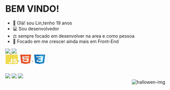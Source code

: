
  # BEM VINDO!
- 👋 Olá! sou Lin,tenho 19 anos
- 💻 Sou desenvolvedor  
- ⚖️ sempre focado em desenvolver na area e como pessoa
- 🌱 Focado em me crescer ainda mais em Front-End



<div>
  <a href="https://github.com/JhemersonLincon/JhemersonLincon">
  <img height="180em" src="https://github-readme-stats.vercel.app/api?username=JhemersonLincon&show_icons=true&theme=chartreuse-dark&include_all_commits=true&count_private=true"/>
  <img height="180em" src="https://github-readme-stats.vercel.app/api/top-langs/?username=JhemersonLincon&layout=compact&langs_count=7&theme=chartreuse-dark"/>
</div>

<div style="display: inline_block">
  <img align="center" alt="Rafa-Js" height="30" width="40" src="https://raw.githubusercontent.com/devicons/devicon/master/icons/javascript/javascript-plain.svg">
  <img align="center" alt="Rafa-HTML" height="30" width="40" src="https://raw.githubusercontent.com/devicons/devicon/master/icons/html5/html5-original.svg">
  <img align="center" alt="Rafa-CSS" height="30" width="40" src="https://raw.githubusercontent.com/devicons/devicon/master/icons/css3/css3-original.svg">
</div>

 ##
<div>
   <a target="_blank"href = "http://www.twitter.com/LinHouseee"><img src="https://img.shields.io/badge/Twitter-1DA1F2?style=for-the-badge&logo=twitter&logoColor=white"></a>
   <a href="https://instagram.com/jhemerson.lincon" target="_blank"><img src="https://img.shields.io/badge/-Instagram-%23E4405F?style=for-the-badge&logo=instagram&logoColor=white" target="_blank"></a>
  <a href="https://www.linkedin.com/in/jhemerson-lincon-pereira-da-silva-3b73831b2" target="_blank"><img src="https://img.shields.io/badge/-LinkedIn-%230077B5?style=for-the-badge&logo=linkedin&logoColor=white" target="blank"></a> 
 
</div>
<img align="right" src="https://i.ibb.co/182DWKj/hallowen-img.png" alt="hallowen-img" border="0">
